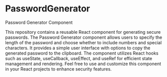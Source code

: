 # PasswordGenerator

Password Generator Component

This repository contains a reusable React component for generating secure passwords. The Password Generator component allows users to specify the length of the password and choose whether to include numbers and special characters. It provides a simple user interface with options to copy the generated password to the clipboard. The component utilizes React hooks such as useState, useCallback, useEffect, and useRef for efficient state management and rendering. Feel free to use and customize this component in your React projects to enhance security features.
